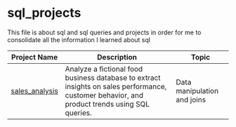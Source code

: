 # sql_projects
This file is about sql and sql queries and projects in order for me to consolidate all the information I learned about sql

| Project Name | Description | Topic |
|--------------|-------------|-------|
| [sales_analysis](./sales_analysis) | Analyze a fictional food business database to extract insights on sales performance, customer behavior, and product trends using SQL queries. | Data manipulation and joins |
